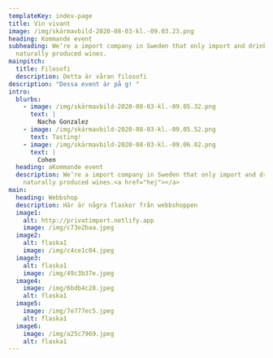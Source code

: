 ```yaml
---
templateKey: index-page
title: Vin vivant
image: /img/skärmavbild-2020-08-03-kl.-09.03.23.png
heading: Kommande event
subheading: We‘re a import company in Sweden that only import and drink
  naturally produced wines.
mainpitch:
  title: Filosofi
  description: Detta är våran filosofi
description: "Dessa event är på g! "
intro:
  blurbs:
    - image: /img/skärmavbild-2020-08-03-kl.-09.05.32.png
      text: |
        Nacho Gonzalez
    - image: /img/skärmavbild-2020-08-03-kl.-09.05.52.png
      text: Tasting!
    - image: /img/skärmavbild-2020-08-03-kl.-09.06.02.png
      text: |
        Cohen
  heading: aKommande event
  description: We‘re a import company in Sweden that only import and drink
    naturally produced wines.<a href="hej"></a>
main:
  heading: Webbshop
  description: Här är några flaskor från webbshoppen
  image1:
    alt: http://privatimport.netlify.app
    image: /img/c73e2baa.jpeg
  image2:
    alt: flaska1
    image: /img/c4ce1c04.jpeg
  image3:
    alt: flaska1
    image: /img/49c3b37e.jpeg
  image4:
    image: /img/6bdb4c28.jpeg
    alt: flaska1
  image5:
    image: /img/7e777ec5.jpeg
    alt: flaska1
  image6:
    image: /img/a25c7969.jpeg
    alt: flaska1
---
```

